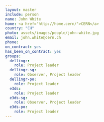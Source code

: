 ```yaml
---
layout: master
include: person
name: John White
home: <a href="http://home.cern/">CERN</a>
country: "CH"
photo: assets/images/people/john-white.jpg
email: john.white@cern.ch
phone:
on_contract: yes
has_been_on_contract: yes
groups:
  dellingr:
    role: Project leader
  dellingr-sg:
    role: Observer, Project leader
  dellingr-po:
    role: Project leader
  e3ds:
    role: Project leader
  e3ds-sg:
    role: Observer, Project leader
  e3ds-po:
    role: Project leader
---
```

